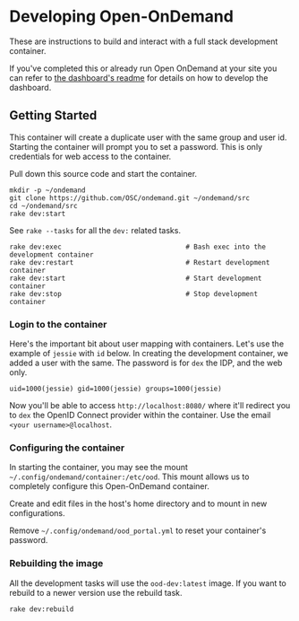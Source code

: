 # Developing Open-OnDemand

These are instructions to build and interact with a full stack
development container.

If you've completed this or already run Open OnDemand at your site you
can refer to [the dashboard's readme](apps/dashboard/README.md) for details
on how to develop the dashboard.

## Getting Started

This container will create a duplicate user
with the same group and user id.  Starting the container will prompt
you to set a password.  This is only credentials for web access to the
container.

Pull down this source code and start the container.

```text
mkdir -p ~/ondemand
git clone https://github.com/OSC/ondemand.git ~/ondemand/src
cd ~/ondemand/src
rake dev:start
```

See `rake --tasks` for all the `dev:` related tasks.

```
rake dev:exec                               # Bash exec into the development container
rake dev:restart                            # Restart development container
rake dev:start                              # Start development container
rake dev:stop                               # Stop development container
```

### Login to the container

Here's the important bit about user mapping with containers. Let's use the
example of `jessie` with `id` below. In creating the development container,
we added a user with the same.  The password is for `dex` the IDP, and the
web only.

```
uid=1000(jessie) gid=1000(jessie) groups=1000(jessie)
```

Now you'll be able to access `http://localhost:8080/` where it'll redirect
you to `dex` the OpenID Connect provider within the container. Use the email
`<your username>@localhost`.


### Configuring the container

In starting the container, you may see the mount
`~/.config/ondemand/container:/etc/ood`.  This mount allows us to
completely configure this Open-OnDemand container.

Create and edit files in the host's home directory and to mount in
new configurations.

Remove `~/.config/ondemand/ood_portal.yml` to reset your
container's password.

### Rebuilding the image

All the development tasks will use the `ood-dev:latest` image.  If
you want to rebuild to a newer version use the rebuild task.

```text
rake dev:rebuild
```